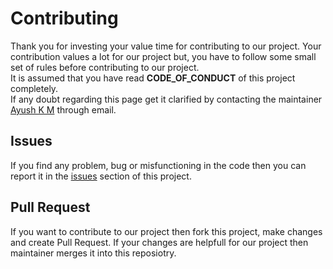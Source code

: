 # Contributing
Thank you for investing your value time for contributing to our project.
Your contribution values a lot for our project but, you have to follow
some small set of rules before contributing to our project.
<br>
It is assumed that you have read **CODE\_OF\_CONDUCT** of this project completely.
<br>
If any doubt regarding this page get it clarified by contacting the
maintainer [Ayush K M](mailto:kmayushkm@gmail.com) through email.

## Issues
If you find any problem, bug or misfunctioning in the code then you can
report it in the [issues](https://github.com/ayuzzh/convMD) section of this
project.

## Pull Request
If you want to contribute to our project then fork this project, make changes
and create Pull Request. If your changes are helpfull for our project
then maintainer merges it into this reposiotry.
